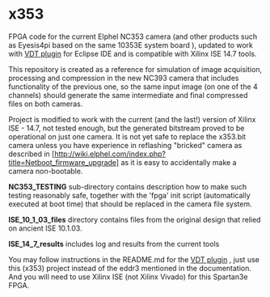 x353
=====

FPGA code for the current Elphel NC353 camera (and other products such as Eyesis4pi based on the same
10353E system board ), updated to work with [VDT plugin](https://github.com/Elphel/vdt-plugin) for
Eclipse IDE and is compatible with Xilinx ISE 14.7 tools.

This repository is created as a reference for simulation of image acquisition, processing and compression
in the new NC393 camera that includes functionality of the previous one, so the same input image (on one of
the 4 channels) should generate the same intermediate and final compressed files on both cameras.

Project is modified to work with the current (and the last!) version of Xilinx ISE - 14.7,
not tested enough, but the generated bitstream proved to be operational on just one camera. It is not yet safe
to replace the x353.bit camera unless you have experience in reflashing "bricked" camera as described in
[http://wiki.elphel.com/index.php?title=Netboot_firmware_upgrade] as it is easy to accidentally make a camera
non-bootable.

**NC353_TESTING** sub-directory contains description how to make such testing reasonably safe, together with
the 'fpga' init script (automatically executed at boot time) that should be replaced in the camera file system.

**ISE_10_1_03_files** directory contains files from the original design that relied on ancient ISE 10.1.03.

**ISE_14_7_results** includes log and results from the current tools
 
You may follow instructions in the README.md for the [VDT plugin](https://github.com/Elphel/vdt-plugin) , 
just use this (x353) project instead of the eddr3 mentioned in the documentation. And you will need to use
Xilinx ISE (not Xilinx Vivado) for this Spartan3e FPGA.

